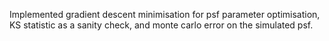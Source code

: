 Implemented gradient descent minimisation for psf parameter optimisation, KS statistic as a sanity check, and monte carlo error on the simulated psf.

